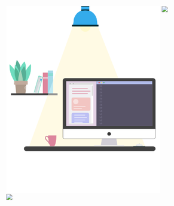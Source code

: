  <span align="left">
  <img src="https://raw.githubusercontent.com/Angelk90/angelk90/be0f56d22be9ae8c45613abbcc227415f6d6bf52/table.svg" width="412px" heigth="288px" />
  <span align="top">
   <img align="top" src="https://github-readme-stats.vercel.app/api/top-langs/?username=angelk90&layout=compact&show_icons=true&title_color=ffffff&icon_color=34abeb&text_color=daf7dc&bg_color=002b36" /><br />
   <img align="top" src="https://github-readme-stats.vercel.app/api?username=angelk90&show_icons=true&title_color=ffffff&icon_color=34abeb&text_color=daf7dc&bg_color=002b36&hide=prs,issues,contribs" />
   </div>
</div>
